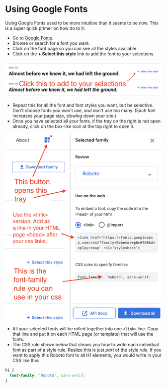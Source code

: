 # Using Google Fonts

Using Google Fonts used to be more intuitive than it seems to be now. This is a super quick primer on how do to it.

- Go to [Google Fonts](https://fonts.google.com/).
- Browse or search for a font you want.
- Click on the font page so you can see all the styles available.
- Click on the **+ Select this style** link to add the font to your selections.

![fonts-select](../images/fonts-select.png)

- Repeat this for all the font and font styles you want, but be selective. Don't choose fonts you won't use, and don't use too many. (Each font increases your page size, slowing down your site.)
- Once you have selected all your fonts, if the tray on the right is not open already, click on the box-like icon at the top right to open it.

![fonts-tray](../images/fonts-tray.png)

- All your selected fonts will be rolled together into one `<link>` line. Copy that line and put it on each HTML page (or template) that will use the fonts.
- The CSS rule shown below that shows you how to write each individual font as part of a style rule. Realize this is just _part_ of the style rule. If you want to apply this Roboto font to all H1 elements, you would write in your CSS like this:

```css
h1 {
  font-family: 'Roboto', sans-serif;
}
```
